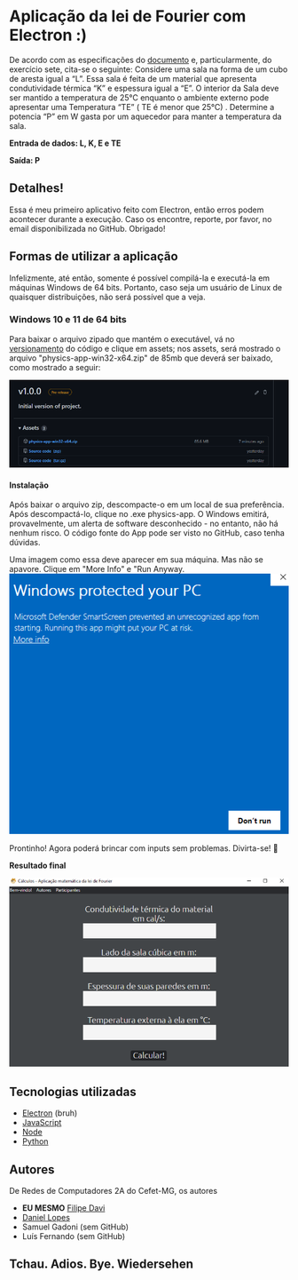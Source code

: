 # Aplicação da lei de Fourier com Electron :)

De acordo com as especificações do <a href="https://drive.google.com/file/d/1AttJ_FBbfmxeTkl7RiufTZWO5YHCsTQR/view" target="_blank">documento</a> e, particularmente, do exercício sete, cita-se o seguinte: 
Considere uma sala na forma de um cubo de aresta igual a “L”. Essa sala é feita de um material que
apresenta condutividade térmica “K” e espessura igual a “E”. O interior da Sala deve ser mantido a
temperatura de 25°C enquanto o ambiente externo pode apresentar uma Temperatura “TE” ( TE é
menor que 25°C) . Determine a potencia “P” em W gasta por um aquecedor para manter a temperatura da sala.

**Entrada de dados: L, K, E e TE**

**Saída: P**

## Detalhes!
Essa é meu primeiro aplicativo feito com Electron, então erros podem acontecer durante a execução. Caso os encontre, reporte, por favor, no email disponibilizada no GitHub. Obrigado!

## Formas de utilizar a aplicação

Infelizmente, até então, somente é possível compilá-la e executá-la em máquinas Windows de 64 bits. Portanto, caso seja um usuário de Linux de quaisquer distribuições, não será possível que a veja. 


### Windows 10 e 11 de 64 bits

Para baixar o arquivo zipado que mantém o executável, vá no <a href="https://github.com/alfacet/physics-electron-app/releases/" target="_blank">versionamento</a> do código e clique em assets; nos assets, será mostrado o arquivo "physics-app-win32-x64.zip" de 85mb que deverá ser baixado, como mostrado a seguir:

![Alt text](https://github.com/alfacet/physics-electron-app/blob/main/imgs/abacaxi.png?raw=true "Title")


#### Instalação

Após baixar o arquivo zip, descompacte-o em um local de sua preferência. Após descompactá-lo, clique no .exe physics-app. O Windows emitirá, provavelmente, um alerta de software desconhecido - no entanto, não há nenhum risco. O código fonte do App pode ser visto no GitHub, caso tenha dúvidas.

Uma imagem como essa deve aparecer em sua máquina. Mas não se apavore. Clique em "More Info" e "Run Anyway.
![Alt text](https://github.com/alfacet/physics-electron-app/blob/main/imgs/runaway.png?raw=true "Title")


Prontinho! Agora poderá brincar com inputs sem problemas. Divirta-se! 🙂

**Resultado final**

![Alt text](https://github.com/alfacet/physics-electron-app/blob/main/imgs/app_final.png?raw=true "Title")

## Tecnologias utilizadas

* [Electron](https://www.electronjs.org/) (bruh) 
* [JavaScript](https://developer.mozilla.org/pt-BR/docs/Web/JavaScript) 
* [Node](https://nodejs.org/en/) 
* [Python](https://www.python.org/)


## Autores

De Redes de Computadores 2A do Cefet-MG, os autores

* **EU MESMO** [Filipe Davi](https://github.com/alfacet)
* [Daniel Lopes](https://github.com/Dannzcd)
* Samuel Gadoni (sem GitHub)
* Luís Fernando (sem GitHub)


## Tchau. Adios. Bye. Wiedersehen
